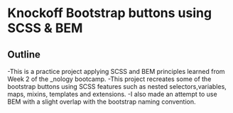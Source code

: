 # Knockoff Bootstrap buttons using SCSS & BEM

## Outline

-This is a practice project applying SCSS and BEM principles learned from Week 2 of the \_nology bootcamp.
-This project recreates some of the bootstrap buttons using SCSS features such as nested selectors,variables, maps, mixins, templates and extensions.
-I also made an attempt to use BEM with a slight overlap with the bootstrap naming convention.
